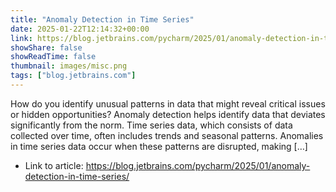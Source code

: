 ```yaml
---
title: "Anomaly Detection in Time Series"
date: 2025-01-22T12:14:32+00:00
link: https://blog.jetbrains.com/pycharm/2025/01/anomaly-detection-in-time-series/
showShare: false
showReadTime: false
thumbnail: images/misc.png
tags: ["blog.jetbrains.com"]
---
```

How do you identify unusual patterns in data that might reveal critical issues or hidden opportunities? Anomaly detection helps identify data that deviates significantly from the norm. Time series data, which consists of data collected over time, often includes trends and seasonal patterns. Anomalies in time series data occur when these patterns are disrupted, making […]

- Link to article: https://blog.jetbrains.com/pycharm/2025/01/anomaly-detection-in-time-series/